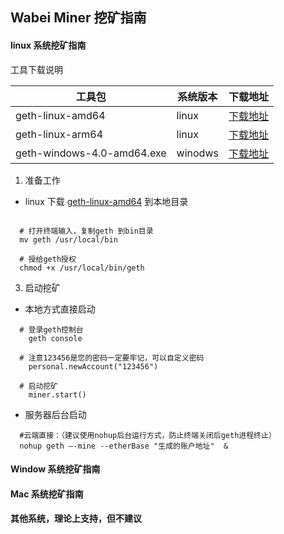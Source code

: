 

## Wabei Miner 挖矿指南

#### linux 系统挖矿指南

工具下载说明

|工具包|系统版本|下载地址|
|-|-|-|
|geth-linux-amd64|linux |[下载地址](https://github.com/wabei/miner/blob/master/geth-darwin-10.6-amd64)|
|geth-linux-arm64|linux|[下载地址](https://github.com/wabei/miner/blob/master/geth-linux-arm64)|
|geth-windows-4.0-amd64.exe|winodws|[下载地址](https://github.com/wabei/miner/blob/master/geth-windows-4.0-amd64.exe)|

  1. 准备工作
	
  - linux 下载 [geth-linux-amd64](https://github.com/wabei/miner/geth-linux-amd64) 到本地目录

````
  
  # 打开终端输入，复制geth 到bin目录
  mv geth /usr/local/bin  

  # 授给geth授权
  chmod +x /usr/local/bin/geth
````
  
  3. 启动挖矿
  
  - 本地方式直接启动
  ````
    # 登录geth控制台
      geth console 

    # 注意123456是您的密码一定要牢记，可以自定义密码
      personal.newAccount("123456") 

    # 启动挖矿
      miner.start() 
````
    
  - 服务器后台启动
  
````
  #云端直接：（建议使用nohup后台运行方式，防止终端关闭后geth进程终止）
  nohup geth –-mine --etherBase "生成的账户地址"  & 

````

#### Window 系统挖矿指南


#### Mac 系统挖矿指南

#### 其他系统，理论上支持，但不建议
